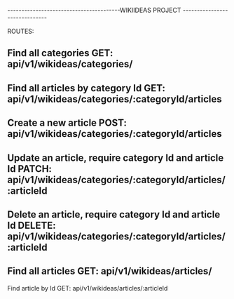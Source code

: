 
----------------------------------------WIKIIDEAS PROJECT ------------------------------

ROUTES:

Find all categories
GET:        api/v1/wikideas/categories/
----------------------------------------------------------------------------------------------------
Find  all  articles by category Id
GET:        api/v1/wikideas/categories/:categoryId/articles
----------------------------------------------------------------------------------------------------
Create a new article 
POST:      api/v1/wikideas/categories/:categoryId/articles
----------------------------------------------------------------------------------------------------
Update an article, require category Id and article Id
PATCH:    api/v1/wikideas/categories/:categoryId/articles/:articleId
----------------------------------------------------------------------------------------------------
Delete an article, require category Id and article Id
DELETE:  api/v1/wikideas/categories/:categoryId/articles/:articleId
----------------------------------------------------------------------------------------------------

Find all articles
GET:        api/v1/wikideas/articles/
----------------------------------------------------------------------------------------------------
Find article by Id
GET:        api/v1/wikideas/articles/:articleId


